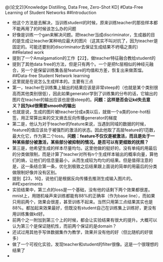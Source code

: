 @(论文2)[Knowledge Distilling, Data Free, Zero-Shot KD]
#Data-Free Learning of Student Networks
##Introduction
* 他这个方法是去解决，当训练student的时候，原来训练teacher的那些样本都不能再用了的时候该怎么办的问题
* 好像是训练一个gan来解决问题。把teacher当成discriminator，生成器的目的是生成让teacher某种响应最大的图片（这其实不叫对抗了，因为teacher是固定的。可能还要别的discriminator去保证生成结果不坍塌之类的）
##Related work
* 提到了一个Amalgamation的工作【22】，做teacher特征融合教给student的
* 提到了其他data free的方法，但是只有两个。一个是把fc层相似的神经元融合，另一个是保留训练集各层feature的均值和方差，恢复出来做蒸馏。
##Data-free Student Network learning
* 这里就是在说怎么生成样本的。主要有三点
* 第一，teacher在训练集上输出的结果应该是非常steep的（也就是某个类别很高而其他类别很低），因此如果generator学到了训练集的分布的话，它输出的图片在teacher的输出应该也是很steep的。__问题：这样是否会让kd失去意义？因为kd很需要smooth的输出__
* 也就是说，生成的图片被teacher分成a类以后，就做一个a类的one-hot标签，用正常算出来的交叉熵去反向传播generator的梯度
* 第二是，他认为对于teacher的feature来说，当遇到同域的数据的时候，feature的值应该处于被强烈的激活的状态。因此他取了高层feature的1范数，最大化它，作为第二个loss。__问题：feature不仅仅是被激活，而且是处于一种某些部分被激活，某些部分被抑制的情况。是否可以有更细致的抚照？__
* 第三是，他希望生成的样本尽量均匀。这里他做的挺好的，没有单纯的用最后的分类做限制，而是计算了teacher对所有n个生成样本输出的概率向量，算他们的熵，让他们的信息量最小，从而生成较为均匀的结果。但是值得注意的是，这一条结合第一条，优化到极致之后结果跟上面说的简单的用最后的分类做限制好像并没有区别。
* 提到【23，16】，说他们是根据反向传播去推测生成输入图片的。
##Experiments
* 实验结果中，第三点的loss是一个基础，没有他的话剩下两个效果都很差。mnist上，用随机噪声来训练都能有88%的正确率（作为base line），而如果只用前两个，效果会很差，甚至训练不起来。当然只用第三点结果其实也是88%。都加起来效果最好，但既没有student自己在训练集上训练好，更没有用训练集做kd好。
* 前两个之一附加到第三个上的时候，都会让实验结果有很大的提升。大概可以认为第三个是保证随机性，而前两个保证的是domain？
* 还试过用其他手写体数据集作为教学，效果并没有他的好（但比随机的好很多）
* 做了一个可视化实验，发现teacher和student的filter很像。这是一个很理想的结果了
* 